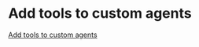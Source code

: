 # Add tools to custom agents

[Add tools to custom agents](https://learn.microsoft.com/en-us/microsoft-copilot-studio/advanced-plugin-actions)
